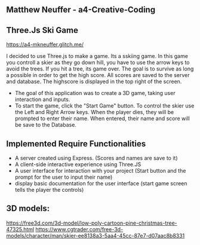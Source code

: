 ## Matthew Neuffer - a4-Creative-Coding

## Three.Js Ski Game

https://a4-mkneuffer.glitch.me/

I decided to use Three.js to make a game. Its a sskiing game. In this game you controll a skier as they go down hill, you have to use the arrow keys to avoid the trees. If you hit a tree, its game over. The goal is to survive as long a possible in order to get the high score. All scores are saved to the server and database. The highscore is displayed in the top right of the screen.

- The goal of this application was to create a 3D game, taking user interaction and inputs.
- To start the game, click the "Start Game" button. To control the skier use the Left and Right Arrow keys. When the player dies, they will be prompted to enter their name. When entered, their name and score will be save to the Database.

## Implemented Require Functionalities

- A server created using Express. (Scores and names are save to it)
- A client-side interactive experience using Three.JS
- A user interface for interaction with your project (Start button and the prompt for the user to input their name)
- display basic documentation for the user interface (start game screen tells the player the controls)

## 3D models:

https://free3d.com/3d-model/low-poly-cartoon-pine-christmas-tree-47325.html
https://www.cgtrader.com/free-3d-models/character/man/skier-ee8138a3-5aa4-45cc-87e7-d07aac8b8331

